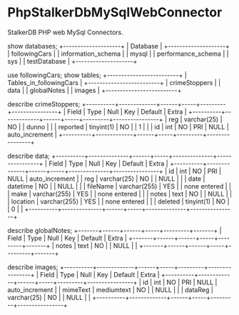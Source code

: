 # PhpStalkerDbMySqlWebConnector
StalkerDB PHP web MySql Connectors.

show databases;
+--------------------+
| Database           |
+--------------------+
| followingCars      |
| information_schema |
| mysql              |
| performance_schema |
| sys                |
| testDatabase       |
+--------------------+


use followingCars;
show tables;
+-------------------------+
| Tables_in_followingCars |
+-------------------------+
| crimeStoppers           |
| data                    |
| globalNotes             |
| images                  |
+-------------------------+

describe crimeStoppers;
+----------+-------------+------+-----+---------+----------------+
| Field    | Type        | Null | Key | Default | Extra          |
+----------+-------------+------+-----+---------+----------------+
| reg      | varchar(25) | NO   |     | dunno   |                |
| reported | tinyint(1)  | NO   |     | 1       |                |
| id       | int         | NO   | PRI | NULL    | auto_increment |
+----------+-------------+------+-----+---------+----------------+

describe data;
+----------+--------------+------+-----+--------------+----------------+
| Field    | Type         | Null | Key | Default      | Extra          |
+----------+--------------+------+-----+--------------+----------------+
| id       | int          | NO   | PRI | NULL         | auto_increment |
| reg      | varchar(25)  | NO   |     | NULL         |                |
| date     | datetime     | NO   |     | NULL         |                |
| fileName | varchar(255) | YES  |     | none entered |                |
| make     | varchar(255) | YES  |     | none entered |                |
| notes    | text         | NO   |     | NULL         |                |
| location | varchar(255) | YES  |     | none entered |                |
| deleted  | tinyint(1)   | NO   |     | 0            |                |
+----------+--------------+------+-----+--------------+----------------+

describe globalNotes;
+-------+------+------+-----+---------+-------+
| Field | Type | Null | Key | Default | Extra |
+-------+------+------+-----+---------+-------+
| notes | text | NO   |     | NULL    |       |
+-------+------+------+-----+---------+-------+

describe images;
+----------+-------------+------+-----+---------+----------------+
| Field    | Type        | Null | Key | Default | Extra          |
+----------+-------------+------+-----+---------+----------------+
| id       | int         | NO   | PRI | NULL    | auto_increment |
| mimeText | mediumtext  | NO   |     | NULL    |                |
| dataReg  | varchar(25) | NO   |     | NULL    |                |
+----------+-------------+------+-----+---------+----------------+
